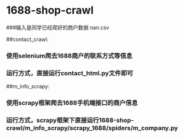 # 1688-shop-crawl

###输入是同学已经爬好的商户数据 nan.csv

##contact_crawl: 
###	使用selenium爬去1688商户的联系方式等信息
###	运行方式，直接运行contact_html.py文件即可

##m_info_scrapy: 
###	使用scrapy框架爬去1688手机端接口的商户信息
###	运行方式，scrapy框架下直接运行1688-shop-crawl/m_info_scrapy/scrapy_1688/spiders/m_company.py
	